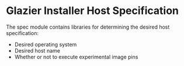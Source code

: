# Glazier Installer Host Specification

<!--* freshness: { owner: '@mbernhardt6' reviewed: '2020-10-19' } *-->

The spec module contains libraries for determining the desired host
specification:

*   Desired operating system
*   Desired host name
*   Whether or not to execute experimental image pins
